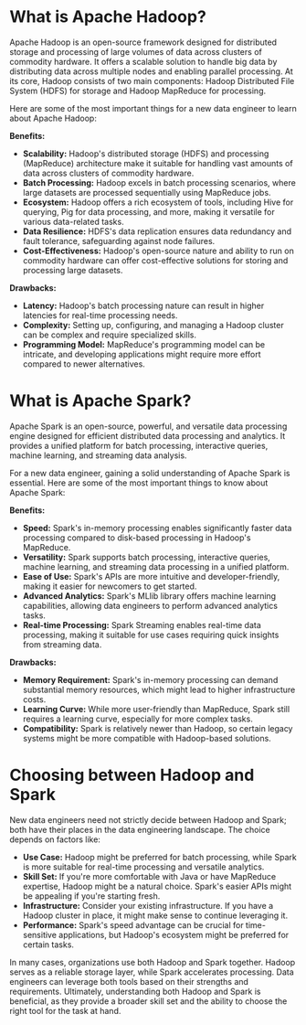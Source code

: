 # What is Apache Hadoop?

Apache Hadoop is an open-source framework designed for distributed storage and processing of large volumes of data across clusters of commodity hardware. It offers a scalable solution to handle big data by distributing data across multiple nodes and enabling parallel processing. At its core, Hadoop consists of two main components: Hadoop Distributed File System (HDFS) for storage and Hadoop MapReduce for processing.

Here are some of the most important things for a new data engineer to learn about Apache Hadoop:

**Benefits:**

* **Scalability:** Hadoop's distributed storage (HDFS) and processing (MapReduce) architecture make it suitable for handling vast amounts of data across clusters of commodity hardware.
* **Batch Processing:** Hadoop excels in batch processing scenarios, where large datasets are processed sequentially using MapReduce jobs.
* **Ecosystem:** Hadoop offers a rich ecosystem of tools, including Hive for querying, Pig for data processing, and more, making it versatile for various data-related tasks.
* **Data Resilience:** HDFS's data replication ensures data redundancy and fault tolerance, safeguarding against node failures.
* **Cost-Effectiveness:** Hadoop's open-source nature and ability to run on commodity hardware can offer cost-effective solutions for storing and processing large datasets.

**Drawbacks:**

* **Latency:** Hadoop's batch processing nature can result in higher latencies for real-time processing needs.
* **Complexity:** Setting up, configuring, and managing a Hadoop cluster can be complex and require specialized skills.
* **Programming Model:** MapReduce's programming model can be intricate, and developing applications might require more effort compared to newer alternatives.

# What is Apache Spark?

Apache Spark is an open-source, powerful, and versatile data processing engine designed for efficient distributed data processing and analytics. It provides a unified platform for batch processing, interactive queries, machine learning, and streaming data analysis.

For a new data engineer, gaining a solid understanding of Apache Spark is essential. Here are some of the most important things to know about Apache Spark:

**Benefits:**

* **Speed:** Spark's in-memory processing enables significantly faster data processing compared to disk-based processing in Hadoop's MapReduce.
* **Versatility:** Spark supports batch processing, interactive queries, machine learning, and streaming data processing in a unified platform.
* **Ease of Use:** Spark's APIs are more intuitive and developer-friendly, making it easier for newcomers to get started.
* **Advanced Analytics:** Spark's MLlib library offers machine learning capabilities, allowing data engineers to perform advanced analytics tasks.
* **Real-time Processing:** Spark Streaming enables real-time data processing, making it suitable for use cases requiring quick insights from streaming data.

**Drawbacks:**

* **Memory Requirement:** Spark's in-memory processing can demand substantial memory resources, which might lead to higher infrastructure costs.
* **Learning Curve:** While more user-friendly than MapReduce, Spark still requires a learning curve, especially for more complex tasks.
* **Compatibility:** Spark is relatively newer than Hadoop, so certain legacy systems might be more compatible with Hadoop-based solutions.



# Choosing between Hadoop and Spark

New data engineers need not strictly decide between Hadoop and Spark; both have their places in the data engineering landscape. The choice depends on factors like:

* **Use Case:** Hadoop might be preferred for batch processing, while Spark is more suitable for real-time processing and versatile analytics.
* **Skill Set:** If you're more comfortable with Java or have MapReduce expertise, Hadoop might be a natural choice. Spark's easier APIs might be appealing if you're starting fresh.
* **Infrastructure:** Consider your existing infrastructure. If you have a Hadoop cluster in place, it might make sense to continue leveraging it.
* **Performance:** Spark's speed advantage can be crucial for time-sensitive applications, but Hadoop's ecosystem might be preferred for certain tasks.

In many cases, organizations use both Hadoop and Spark together. Hadoop serves as a reliable storage layer, while Spark accelerates processing. Data engineers can leverage both tools based on their strengths and requirements. Ultimately, understanding both Hadoop and Spark is beneficial, as they provide a broader skill set and the ability to choose the right tool for the task at hand.

